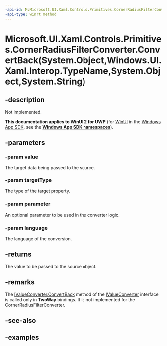 ```yaml
---
-api-id: M:Microsoft.UI.Xaml.Controls.Primitives.CornerRadiusFilterConverter.ConvertBack(System.Object,Windows.UI.Xaml.Interop.TypeName,System.Object,System.String)
-api-type: winrt method
---
```


# Microsoft.UI.Xaml.Controls.Primitives.CornerRadiusFilterConverter.ConvertBack(System.Object,Windows.UI.Xaml.Interop.TypeName,System.Object,System.String)

<!--
public object ConvertBack (object value, System.Type targetType, object parameter, string language);
-->

## -description

Not implemented.

**This documentation applies to WinUI 2 for UWP** (for [WinUI](/windows/apps/winui/winui3/) in the [Windows App SDK](/windows/apps/windows-app-sdk/), see the **[Windows App SDK namespaces](/windows/windows-app-sdk/api/winrt/)**).

## -parameters

### -param value

The target data being passed to the source.

### -param targetType

The type of the target property.

### -param parameter

An optional parameter to be used in the converter logic.

### -param language

The language of the conversion.

## -returns

The value to be passed to the source object.

## -remarks

The [IValueConverter.ConvertBack](/uwp/api/windows.ui.xaml.data.ivalueconverter.convertback) method of the [IValueConverter](/uwp/api/windows.ui.xaml.data.ivalueconverter) interface is called only in **TwoWay** bindings. It is not implemented for the CornerRadiusFilterConverter.

## -see-also

## -examples
